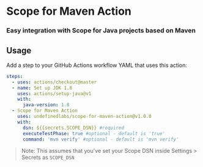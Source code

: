 # Scope for Maven Action

### Easy integration with Scope for Java projects based on Maven

## Usage

Add a step to your GitHub Actions workflow YAML that uses this action:

```yml
steps:
  - uses: actions/checkout@master
  - name: Set up JDK 1.8
    uses: actions/setup-java@v1
    with:
      java-version: 1.8 
  - Scope for Maven Action
    uses: undefinedlabs/scope-for-maven-action@v1.0.0
    with:
      dsn: ${{secrets.SCOPE_DSN}} #required
      executeTestPhase: true #optional - default is 'true'
      command: 'mvn verify' #optional - default is 'mvn verify'
```

> Note: This assumes that you've set your Scope DSN inside Settings > Secrets as `SCOPE_DSN`



